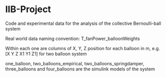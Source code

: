 # IIB-Project
Code and experimental data for the analysis of the collective Bernoulli-ball system


Real world data naming convention: T_fanPower_balloonWeights

Within each one are columns of X, Y, Z position for each balloon in m, e.g. [X Y Z X1 Y1 Z1] for two balloon system

one_balloon, two_balloons_empirical, two_balloons_springdamper, three_balloons and four_balloons are the simulink models of the system

